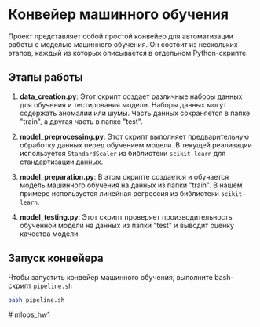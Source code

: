 # Конвейер машинного обучения

Проект представляет собой простой конвейер для автоматизации работы с моделью машинного обучения. Он состоит из нескольких этапов, каждый из которых описывается в отдельном Python-скрипте.

## Этапы работы

1. **data_creation.py**: Этот скрипт создает различные наборы данных для обучения и тестирования модели. Наборы данных могут содержать аномалии или шумы. Часть данных сохраняется в папке "train", а другая часть в папке "test".

2. **model_preprocessing.py**: Этот скрипт выполняет предварительную обработку данных перед обучением модели. В текущей реализации используется `StandardScaler` из библиотеки `scikit-learn` для стандартизации данных.

3. **model_preparation.py**: В этом скрипте создается и обучается модель машинного обучения на данных из папки "train". В нашем примере используется линейная регрессия из библиотеки `scikit-learn`.

4. **model_testing.py**: Этот скрипт проверяет производительность обученной модели на данных из папки "test" и выводит оценку качества модели.

## Запуск конвейера

Чтобы запустить конвейер машинного обучения, выполните bash-скрипт `pipeline.sh`

```bash
bash pipeline.sh
```
#   m l o p s _ h w 1  
 